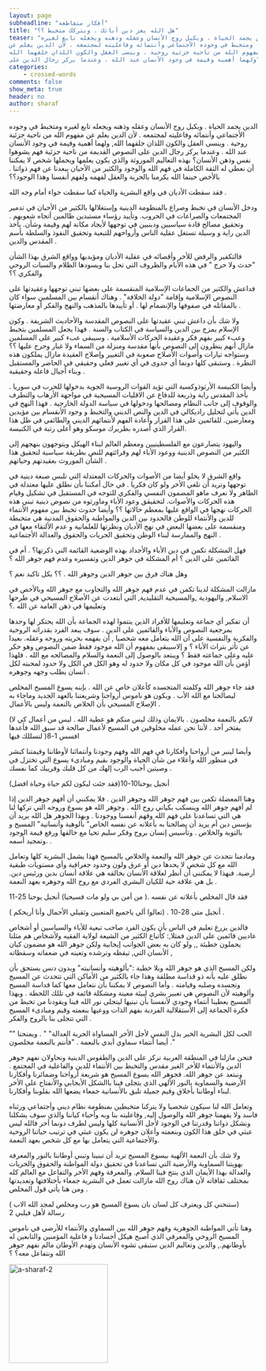 ```yaml
---
layout: page
subheadline: "أفكار متقاطعة"
title: "هل الله يعز دين أبائك . ويتركك متخبط ؟؟"
teaser: "الدين يجمد الحياة . ويكبل روح الأنسان وعقله وذهنه ويجعله تابع لغيره
ومتخبط في وجوده الأجتماعي وأنتمائه وفاعليته لمجتمعه . لأن الدين يعلم عن
مفهوم الله من ناحية جزئية روحية . وينسى العقل والكون اللذان خلقهما الله,
ولهما أهمية وقيمة في وجود الأنسان عند الله . وعندما يركز رجال الدين على"
categories:
    - crossed-words
comments: false
show_meta: true
header: no
author: sharaf
---
```



الدين يجمد الحياة . ويكبل روح الأنسان وعقله وذهنه ويجعله تابع لغيره
ومتخبط في وجوده الأجتماعي وأنتمائه وفاعليته لمجتمعه . لأن الدين يعلم عن
مفهوم الله من ناحية جزئية روحية . وينسى العقل والكون اللذان خلقهما الله,
ولهما أهمية وقيمة في وجود الأنسان عند الله . وعندما يركز رجال الدين على
النصوص القديمة من ناحية جزئية فهم يشوهوا نفس وذهن الأنسان؟ بهذه التعاليم
الموروثة والذي يكون يعلمها ويحملها شخص لا يمكننا أن نعطي له الثقة
الكاملة في فهم الله والوجود والكثير من الأحيان يبعدنا عن فهم ذواتنا .
بالأخص حينما الله يكرمنا بالحرية والعقل لفهمه ولفهم أنفسنا وهذا الوجود؟؟

فقد سقطت الأديان في واقع البشرية والحياة كما سقطت حواء أمام وجه الله .

ودخل الأنسان في تخبط وصراع بالمنظومة الدينية وإستغلالها بالكثير من
الأحيان في تدمير المجتمعات والصراعات في الحروب. وتأييد رؤساء مستبدين
ظالمين أتجاه شعوبهم . وتحقيق مصالح قادة سياسيين ودينيين في توجهها لأيجاد
مكانة لهم وقيمة وشأن. بأخذ الدين راية و وسيلة تستغل عقلية الناس وأرواحهم
للتبعية وتحقيق النفوذ والسلطة بأسم المقدس والدين .

فالتكفير والرفض للأخر وأقصائه في عقلية الأديان ومؤيديها وواقع الشرق بهذا
الشأن "حدث ولا حرج " في هذه الأيام والظروف التي تحل بنا ويسودها الظلام
والسبات الروحي والفكري ؟؟

فداعش والكثير من الجماعات الإسلامية المنقسمة على بعضها تبني توجهها
وعقيدتها على النصوص الإسلامية وإقامة "دولة الخلافة" . وهناك أنقسام بين
المسلمين سواء كان بالمقاتله في صفوفها والإنضمام لها . أو تأييدها بالمذهب
والنهج والفكر أو معارضتها .

ولا شك بأن داعش تبني عقيدتها على النصوص المقدسة والأحاديث الشريفة . وكون
الإسلام يمزج بين الدين والسياسة في الكتاب والسنة . فهذا يجعل المسلمين
بتخبط وعبء كبير بفهم فكر وعقيدة الحركات الأسلامية . وسيبقى عبء كبير على
المسلمين مازال أنهم ينظرون إلى النصوص بأنها مقدسة ومنزلة من السماء ولا
غبار وحرج عليها ؟؟ وستواجه تيارات وأصوات الأصلاح صعوبة في التغيير وإصلاح
العقيدة مازال يملكون هذه النظرة . وستبقى كلها دونما أي جدوى في أي تغيير
فعلي وحقيقي في الحاضر والمستقبل وبناء أجيال فاعلة وحقيقية .

وأيضا الكنيسة الأرثوذوكسية التي تؤيد القوات الروسية الجوية بدخولها للحرب
في سوريا . بأخذ المقدس راية وذريعة للدفاع عن الاقليات المسيحية في مواجهة
الأرهاب والتطرف والوقوف إلى جانب النظام ومصالحها ودخولها في سياسة الدولة
الخارجية . فهذا النهج في الدين يأتي لتحليل راديكالي في الدين والنص
الديني والتخبط و وجود الأنقسام بين مؤيدين ومعارضين. للقائمين على هذا
القرار وأعادة الفهم لأنتمائهم الديني والطائفي في ظل هذا القرار الذي
أصدره بطريرك موسكو وهو أعلى رتبة في الكنيسة.

واليهود يتصارعون مع الفلسطينيين ومعظم العالم لبناء الهيكل ويتوجهون
بنهجهم إلى الكثير من النصوص الدينية ووعود الأباء لهم وقرائتهم للنص
بطريقة سياسية لتحقيق هذا الشأن الموروث بعقيدتهم وحياتهم .

واقع الشرق لا يخلو أيضا من الأصوات والحركات المعتدلة التي تلبس صبغة
دينية في توجهها وتريد أن تلغي الأخر ولو كان فكريا . في حال أمكننا بأن
نطلق عليها معتدلة في الظاهر ولا نعرف ماهو المضمون النفسي والفكري للتوجه
في المستقبل في تشكيل وقيام هذه الحركات والأصوات. لتحقيقق وعود الأباء
وماورثوه من نصوض دينية تبني هذه الحركات نهجها في الواقع عليها بمعظم
حالاتها ؟؟ وأيضا حدوث تخبط بين مفهوم الأنتماء للدين والأنتماء للوطن
فالحدود بين الدين والمواطنة والحقوق المدنية هي متخبطة ومنقسمة على بعضها
البعض في نهج الأديان ونظرتها للعلمانية و عدم الألتقاء معها في النهج
والممارسة لبناء الوطن وتحقيق الحريات والحقوق والعدالة الأجتماعية .

فهل المشكلة تكمن في دين الأباء والأجداد بهذه الوضعية القائمة التي
ذكرتها؟ . أم في القائمين على الدين ؟ أم المشكلة في جوهر الدين وتفسيره
وعدم فهم جوهر الله ؟

وهل هناك فرق بين جوهر الدين وجوهر الله . ؟؟ بكل تاكيد نعم ؟

مازالت المشكلة لدينا تكمن في عدم فهم جوهر الله والتجاوب مع جوهر الله
وبالأخص في الاسلام, واليهودية ,والمسيحية التقليدية, التي أبتعدت عن
الأصلاح المسيحي في طرحها وتعليمها في ذهن العامة عن الله .؟

أن تفكير أي جماعة وتعليمها للأفراد الذين ينتموا لهذه الجماعة بأن الله
يحتكر لها وحدها بمرجعية النصوص والأباء والقائمين على الدين . سوف يبعد
الفرد بقدراته الروحية والفكرية والنفسية على أن الله يتعامل معه شخصيا ,
أن يفهمه بحريته وروحه وعقله. بعيدا عن تأثر بتراث الأباء ؟ و إلاسيبقى
بمفهوم أن الله موجود فقط ضمن النصوص وهو حكر عليه وعلى جماعته فقط ؟
ويبتعد بالوصول إلى النعمة والسلام والمصالحه مع الله . فلهذا أؤمن بأن
الله موجود في كل مكان ولا حدود له وهو الكل في الكل ولا حدود لمحبته لكل
أنسان يطلب وجهه وجوهره .

فقد جاء جوهر الله وكلمته المتجسده كأعلان خاص عن الله . بإبنه يسوع المسيح
المخلص ليصالحنا مع الله الأب . ويكون هو ناموس أرواحنا وشريعتنا بالعهد
الجديد وماجاء به الإصلاح المسيحي بأن الخلاص بالنعمة وليس بالأعمال .

(لانكم بالنعمة مخلصون . بالايمان وذلك ليس منكم هو عطية الله . ليس من
أعمال كي لا يفتخر أحد . لأننا نحن عمله مخلوقين في المسيح لأعمال صالحة قد
سبق الله فأعدها لنسللك فيها )افسس 1-8

وأيضا لينير من أرواحنا وأفكارنا في فهم الله وفهم وجودنا وأنتمائنا
لأوطاننا وقيمتنا كبشر في منظور الله وأعلاء من شأن الحياة والوجود بقيم
ومبادىء يسوع التي تختزل في وصيتين أحبب الرب إلهك من كل قلبك وقريبك كما
نفسك .

(فقد جئت ليكون لكم حياة وحياة افضل)أنجيل يوحنا10-10

وهنا المعضلة تكمن بين فهم جوهر الله وجوهر الدين . فلا يمكنني أن أفهم
جوهر الدين إذا لم أفهم جوهر الله وينسكب بكياني روح الله . وجوهر الله هو
يسوع وروحه التي تركها لنا هي التي تساعدنا على فهم الله وفهم أنفسنا
ووجودنا . وبهذا الجوهر هل الله يريد أن يؤسس دين أم يريد أن يصالحنا به
بأعلانه عن نفسه الخاص" بألوهية وأنسانية" المسيح و بالتوبة والخلاص .
وتأسيس إنسان بروح وفكر سليم تحيا مع خالقها ورفع قيمة الوجود وتمجيد أسمه.
.

ومادمنا نتحدث عن جوهر الله والنعمة والخلاص بالمسيح فهذا يشمل البشرية
كلها وتعامل الله مع كل شخص لا يحدها دين أو عرق ولون وحدود جغرافية وأي
مستويات طبقية أرضية. فبهذا لا يمكنني أن أنظر لعلاقة الأنسان بخالقه هي
علاقة أنسان بدين ورئيس دين. بل هي علاقة حية للكيان البشري الفردي مع روح
الله وجوهره بعهد النعمة .

فقد قال المخلص بأعلانه عن نفسه .( من أمن بي ولو مات فسيحيا) أنجيل يوحنا
25-11

( تعالوا ألي ياجميع المتعبين وثقيلي الأحمال وأنا أريحكم) . أنجيل متى
28-10 .

فالدين يزرع تعليم في الناس بأن يكون الفرد صاحب تبعية للأباء والسياسين أو
أشخاص عاديين قائمين على الدين فمثلا,: كأتباع الكثير من الشيعة لولاية
الفقيه ولأشخاص هم مثلنا يحملون خطيئة ,, ولو كان به بعض الجوانب إيجابية
ولكن جوهر الله هو مضمون كيان الأنسان التي, تيقظه وترشده وتعينه في ضعفاته
وسقطاته ,

ولكن المسيح الذي هو جوهر الله وبلا خطية :"بألوهيته وأنسانيته" وبدون دنس
يستحق بأن نطلق عليه بأنه ذو قداسة مطلقة وهذا جاء بالكثير من الأماكن التي
تتحدث عن المسيح وتجسده وصلبه وقيامته . وأما النصوص لا يمكننا بأن نتعامل
معها كما قداسة المسيح وألوهيته لأن النصوص هي تعبير بشري لبيئة معينة
ومشكلة قائمة في تللك اللحظة . وبهذا المسيح يعطينا أنتماء وجودي لأنفسنا
بأن نبنيها ليتجلى نور الله فينا ويقودنا من تخبط من فكرة الجماعة إلى
الأستقلالية الفردية بفهم الذات ووعيها بنعمته وقيم ومبادىء المسيح التي
تتجلى بنا بالروح والفكر .

"" الحب لكل البشرية الخير بذل النفس لأجل الأخر المساواة الحرية العدالة"
" . ويمنحنا أيضا أنتماء سماوي أبدي بالنعمة . "فأنتم بالنعمة مخلصون ."

فنحن مازلنا في المنطقة العربية نركز على الدين والطقوس الدينية ونحاولان
نفهم جوهر الدين والأنتماء للأخر الغير مقدس والتخبط بين الأنتماء للدين
والفاعلية في المجتمع . ونبتعد عن جوهر الله. فجوهر الله يسوع المسيح هو
شريعة أرواحنا وضمائرنا وأفكارنا الأرضية والسماوية بالنور الألهي الذي
يتجلى فينا باالشكل الأيجابي والأنفتاح على الأخر لبناء أوطاننا بأخلاق
وقيم جميلة تليق بالأنسانية جمعاء يضعها الله بقلوبنا وأفكارنا.

وتعامل الله لنا سيكون شخصيا ولا يتركنا متخبطين بمنظومة نظام ديني
وأجتماعي ورثناه فاسد ولا يفهمنا جوهر الله والوصول إليه, وفاعليته بنا وبه
وأحياء كياننا والذي سوف يشكلنا ونشكل ذواتنا وقدرتنا في الوجود لأجل
الأنسانية كلها وليس لطرف دونما أخر فالله ليس عبثي في خلق هذا الكون
وبنعمته وأعلان جوهره لن يكون عبثي في ترتيب حياتنا الروحية والأجتماعية
التي يتعامل بها مع كل شخص بعهد النعمة.

ولا شك بأن النعمة الألهية بيسوع المسيح تريد أن تبنينا وتبني أوطاننا
بالنور والمعرفة بهويتنا السماوية والأرضية التي تساعدنا في تحقيق دولة
المواطنة والحقوق والحريات والعدالة بهذا الأيمان الذي ينتج فينا السلام.
والمعرفة وفهم الأخر والتفاعل مع العالم كله بمختلف ثقافاته لأن هناك روح
الله مازالت تعمل في البشرية جمعاء بأختلافتها وتعديدتها ومن هنا يأتي قول
المخلص .

( ستنحني كل ويعترف كل لسان بان يسوع المسيح هو رب ومخلص لمجد الله الاب)
رسالة لأهل فيلبي 2

وهنا تأتي المواطنة الجوهرية وفهم جوهر الله بين السماوي والأنتماء للأرضي
في ناموس المسيح الروحي والمعرفي الذي أصبح هيكل أجسادنا و فاعلية المؤمنين
والتابعين له بأوطانهم., والدين وتعاليم الدين ستبقى تشوه الأنسان وتهدم
الأوطان مالم نفهم جوهر الله ونتفاعل معه؟ ؟


<img src="{{ site.url }}/images/a-sharaf-2.jpg" alt="a-sharaf-2" style="width: 200px;"/>
